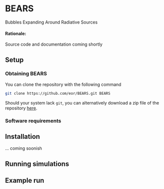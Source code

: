 # BEARS
Bubbles Expanding Around Radiative Sources

#### Rationale:

Source code and documentation coming shortly




## Setup

### Obtaining BEARS

You can clone the repository with the following command
```bash
git clone https://github.com/eor/BEARS.git BEARS
```
Should your system lack `git`, you can alternatively download a zip file of the repository [here](https://github.com/eor/BEARS/archive/master.zip).

### Software requirements

## Installation

... coming soonish


## Running simulations


## Example run
